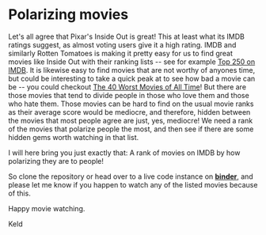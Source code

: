 # Polarizing movies
Let's all agree that Pixar's Inside Out is great! This at least what its IMDB ratings suggest, as almost voting users give it a high rating. IMDB and similarly Rotten Tomatoes is making it pretty easy for us to find great movies like Inside Out with their ranking lists -- see for example [Top 250 on IMDB](http://www.imdb.com/chart/top). It is likewise easy to find movies that are not worthy of anyones time, but could be interesting to take a quick peak at to see how bad a movie can be -- you could checkout [The 40 Worst Movies of All Time](http://www.imdb.com/list/ls076596691/)! But there are those movies that tend to divide people in those who love them and those who hate them. Those movies can be hard to find on the usual movie ranks as their average score would be mediocre, and therefore, hidden between the movies that most people agree are just, yes, mediocre! We need a rank of the movies that polarize people the most, and then see if there are some hidden gems worth watching in that list. 

I will here bring you just exactly that: A rank of movies on IMDB by how polarizing they are to people! 

So clone the repository or head over to a live code instance on __[binder](http://mybinder.org/repo/keldLundgaard/Polarizing_movies)__, and please let me know if you happen to watch any of the listed movies because of this.

Happy movie watching. 

Keld
